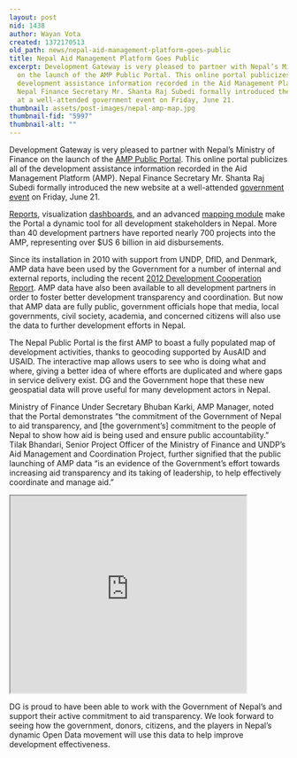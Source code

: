 ```yaml
---
layout: post
nid: 1438
author: Wayan Vota
created: 1372170513
old_path: news/nepal-aid-management-platform-goes-public
title: Nepal Aid Management Platform Goes Public
excerpt: Development Gateway is very pleased to partner with Nepal’s Ministry of Finance
  on the launch of the AMP Public Portal. This online portal publicizes all of the
  development assistance information recorded in the Aid Management Platform (AMP).
  Nepal Finance Secretary Mr. Shanta Raj Subedi formally introduced the new website
  at a well-attended government event on Friday, June 21.
thumbnail: assets/post-images/nepal-amp-map.jpg
thumbnail-fid: "5997"
thumbnail-alt: ""
---
```


Development Gateway is very pleased to partner with Nepal’s Ministry of Finance on the launch of the [AMP Public Portal](http://portal.mof.gov.np/). This online portal publicizes all of the development assistance information recorded in the Aid Management Platform (AMP). Nepal Finance Secretary Mr. Shanta Raj Subedi formally introduced the new website at a well-attended [government event](http://ekantipur.com/2013/06/22/headlines/Finance-Ministry-launches-Aid-Management-Platform-portal/373679/) on Friday, June 21.

[Reports](http://amis.mof.gov.np/aim/viewTeamReports.do?tabs=false), visualization [dashboards](http://amis.mof.gov.np/visualization/launchDashboard.do?reset=true&id=1), and an advanced [mapping module](http://amis.mof.gov.np/esrigis/mainmap.do) make the Portal a dynamic tool for all development stakeholders in Nepal. More than 40 development partners have reported nearly 700 projects into the AMP, representing over $US 6 billion in aid disbursements.

Since its installation in 2010 with support from UNDP, DfID, and Denmark, AMP data have been used by the Government for a number of internal and external reports, including the recent [2012 Development Cooperation Report](http://www.mof.gov.np/ajw/uploads/uploaded_image/Development_Cooperation_Report.pdf). AMP data have also been available to all development partners in order to foster better development transparency and coordination. But now that AMP data are fully public, government officials hope that media, local governments, civil society, academia, and concerned citizens will also use the data to further development efforts in Nepal.

The Nepal Public Portal is the first AMP to boast a fully populated map of development activities, thanks to geocoding supported by AusAID and USAID. The interactive map allows users to see who is doing what and where, giving a better idea of where efforts are duplicated and where gaps in service delivery exist. DG and the Government hope that these new geospatial data will prove useful for many development actors in Nepal.

Ministry of Finance Under Secretary Bhuban Karki, AMP Manager, noted that the Portal demonstrates “the commitment of the Government of Nepal to aid transparency, and [the government’s] commitment to the people of Nepal to show how aid is being used and ensure public accountability.” Tilak Bhandari, Senior Project Officer of the Ministry of Finance and UNDP’s Aid Management and Coordination Project, further signified that the public launching of AMP data “is an evidence of the Government’s effort towards increasing aid transparency and its taking of leadership, to help effectively coordinate and manage aid.”

<iframe height="356" src="http://www.slideshare.net/slideshow/embed_code/22773146" width="427"></iframe>

DG is proud to have been able to work with the Government of Nepal’s and support their active commitment to aid transparency. We look forward to seeing how the government, donors, citizens, and the players in Nepal’s dynamic Open Data movement will use this data to help improve development effectiveness.
